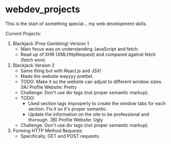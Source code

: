 # webdev_projects

This is the start of something special... my web development skills.

*Current Projects:* 
1) Blackjack (Free Gambling) Version 1
   - Main focus was on understanding JavaScript and fetch.
   - Read up of XHR (XMLHttpRequest) and compared against fetch (fetch won).
2) Blackjack Version 2
   - Same thing but with React.js and JSX!
   - Made the website wayyyy prettiet.
   - TODO: Make it so the website can adjust to different window sizes.
3A) Profile Website: Pretty
   - Challenge: Don't use div tags (not proper semantic markup).
   - TODO: 
      * Used section tags improperly to create the window tabs for each section. Fix it so it's proper semantic.
      * Update the information on the site to be professional and thorough.
3B) Profile Website: Ugly
   - Challenge: Don't use div tags (not proper semantic markup).
4) Forming HTTP Method Requests
   - Specifically, GET and POST requests. 
